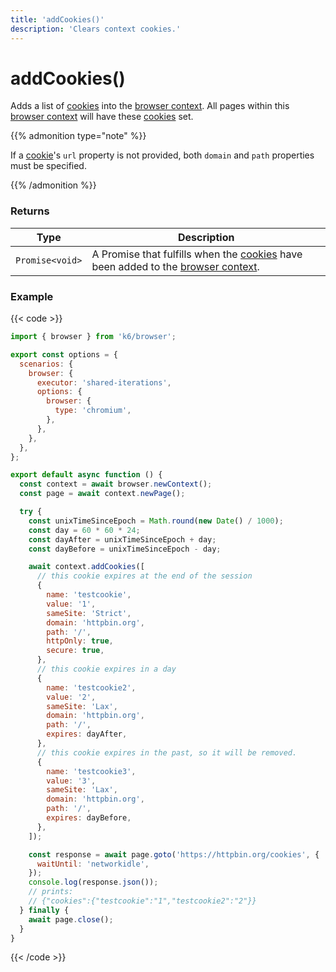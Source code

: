 ```yaml
---
title: 'addCookies()'
description: 'Clears context cookies.'
---
```


# addCookies()

Adds a list of [cookies](https://grafana.com/docs/k6/<K6_VERSION>/javascript-api/k6-browser/browsercontext/cookie) into the [browser context](https://grafana.com/docs/k6/<K6_VERSION>/javascript-api/k6-browser/browsercontext/). All pages within this [browser context](https://grafana.com/docs/k6/<K6_VERSION>/javascript-api/k6-browser/browsercontext/) will have these [cookies](https://grafana.com/docs/k6/<K6_VERSION>/javascript-api/k6-browser/browsercontext/cookie) set.

{{% admonition type="note" %}}

If a [cookie](https://grafana.com/docs/k6/<K6_VERSION>/javascript-api/k6-browser/browsercontext/cookie)'s `url` property is not provided, both `domain` and `path` properties must be specified.

{{% /admonition %}}

### Returns

| Type            | Description                                                                                                                                                                                                                                                                                  |
| --------------- | -------------------------------------------------------------------------------------------------------------------------------------------------------------------------------------------------------------------------------------------------------------------------------------------- |
| `Promise<void>` | A Promise that fulfills when the [cookies](https://grafana.com/docs/k6/<K6_VERSION>/javascript-api/k6-browser/browsercontext/cookie) have been added to the [browser context](https://grafana.com/docs/k6/<K6_VERSION>/javascript-api/k6-browser/browsercontext/). |

### Example

{{< code >}}

```javascript
import { browser } from 'k6/browser';

export const options = {
  scenarios: {
    browser: {
      executor: 'shared-iterations',
      options: {
        browser: {
          type: 'chromium',
        },
      },
    },
  },
};

export default async function () {
  const context = await browser.newContext();
  const page = await context.newPage();

  try {
    const unixTimeSinceEpoch = Math.round(new Date() / 1000);
    const day = 60 * 60 * 24;
    const dayAfter = unixTimeSinceEpoch + day;
    const dayBefore = unixTimeSinceEpoch - day;

    await context.addCookies([
      // this cookie expires at the end of the session
      {
        name: 'testcookie',
        value: '1',
        sameSite: 'Strict',
        domain: 'httpbin.org',
        path: '/',
        httpOnly: true,
        secure: true,
      },
      // this cookie expires in a day
      {
        name: 'testcookie2',
        value: '2',
        sameSite: 'Lax',
        domain: 'httpbin.org',
        path: '/',
        expires: dayAfter,
      },
      // this cookie expires in the past, so it will be removed.
      {
        name: 'testcookie3',
        value: '3',
        sameSite: 'Lax',
        domain: 'httpbin.org',
        path: '/',
        expires: dayBefore,
      },
    ]);

    const response = await page.goto('https://httpbin.org/cookies', {
      waitUntil: 'networkidle',
    });
    console.log(response.json());
    // prints:
    // {"cookies":{"testcookie":"1","testcookie2":"2"}}
  } finally {
    await page.close();
  }
}
```

{{< /code >}}
